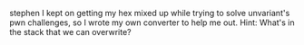 stephen
I kept on getting my hex mixed up while trying to solve unvariant's pwn challenges, so I wrote my own converter to help me out.
Hint: What's in the stack that we can overwrite?
